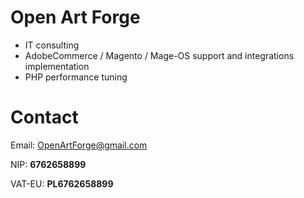 # Open Art Forge
- IT consulting
- AdobeCommerce / Magento / Mage-OS support and integrations implementation
- PHP performance tuning

# Contact
Email: OpenArtForge@gmail.com

NIP: **6762658899**

VAT-EU: **PL6762658899**
